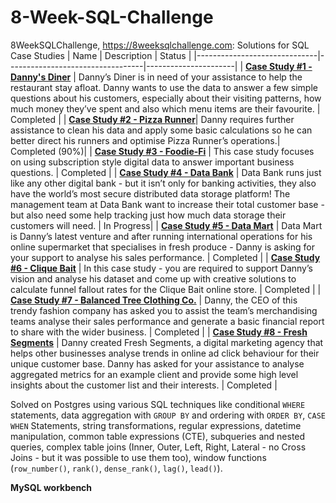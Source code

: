 # 8-Week-SQL-Challenge

8WeekSQLChallenge, https://8weeksqlchallenge.com: Solutions for SQL Case Studies
| Name                         | Description                      | Status               |
|------------------------------|----------------------------------|----------------------|
| **[Case Study #1 - Danny's Diner](https://github.com/robav112341/8-Week-SQL-Challenge/blob/main/8%20Week%20Challange/ex%201/README.md)** | Danny’s Diner is in need of your assistance to help the restaurant stay afloat. Danny wants to use the data to answer a few simple questions about his customers, especially about their visiting patterns, how much money they’ve spent and also which menu items are their favourite. | Completed |
| **[Case Study #2 - Pizza Runner]()**| Danny requires further assistance to clean his data and apply some basic calculations so he can better direct his runners and optimise Pizza Runner’s operations.| Completed (90%)|
| **[Case Study #3 - Foodie-Fi](https://github.com/robav112341/8-Week-SQL-Challenge/blob/main/8%20Week%20Challange/ex%203/README.md)** | This case study focuses on using subscription style digital data to answer important business questions. | Completed |
| **[Case Study #4 - Data Bank]( )** | Data Bank runs just like any other digital bank - but it isn’t only for banking activities, they also have the world’s most secure distributed data storage platform! The management team at Data Bank want to increase their total customer base - but also need some help tracking just how much data storage their customers will need. | In Progress|
| **[Case Study #5 - Data Mart]()** | Data Mart is Danny’s latest venture and after running international operations for his online supermarket that specialises in fresh produce - Danny is asking for your support to analyse his sales performance. | Completed |
| **[Case Study #6 - Clique Bait]()** | In this case study - you are required to support Danny’s vision and analyse his dataset and come up with creative solutions to calculate funnel fallout rates for the Clique Bait online store. | Completed |
| **[Case Study #7 - Balanced Tree Clothing Co.]( )** | Danny, the CEO of this trendy fashion company has asked you to assist the team’s merchandising teams analyse their sales performance and generate a basic financial report to share with the wider business. | Completed |
| **[Case Study #8 - Fresh Segments]()** | Danny created Fresh Segments, a digital marketing agency that helps other businesses analyse trends in online ad click behaviour for their unique customer base. Danny has asked for your assistance to analyse aggregated metrics for an example client and provide some high level insights about the customer list and their interests. | Completed |

Solved on Postgres using various SQL techniques like conditional `WHERE` statements, data aggregation with `GROUP BY` and ordering with `ORDER BY`, `CASE WHEN` Statements, string transformations, regular expressions, datetime manipulation, common table expressions (CTE), subqueries and nested queries, complex table joins (Inner, Outer, Left, Right, Lateral - no Cross Joins - but it was possible to use them too), window functions (`row_number()`, `rank()`, `dense_rank()`, `lag()`, `lead()`).

**MySQL workbench**
